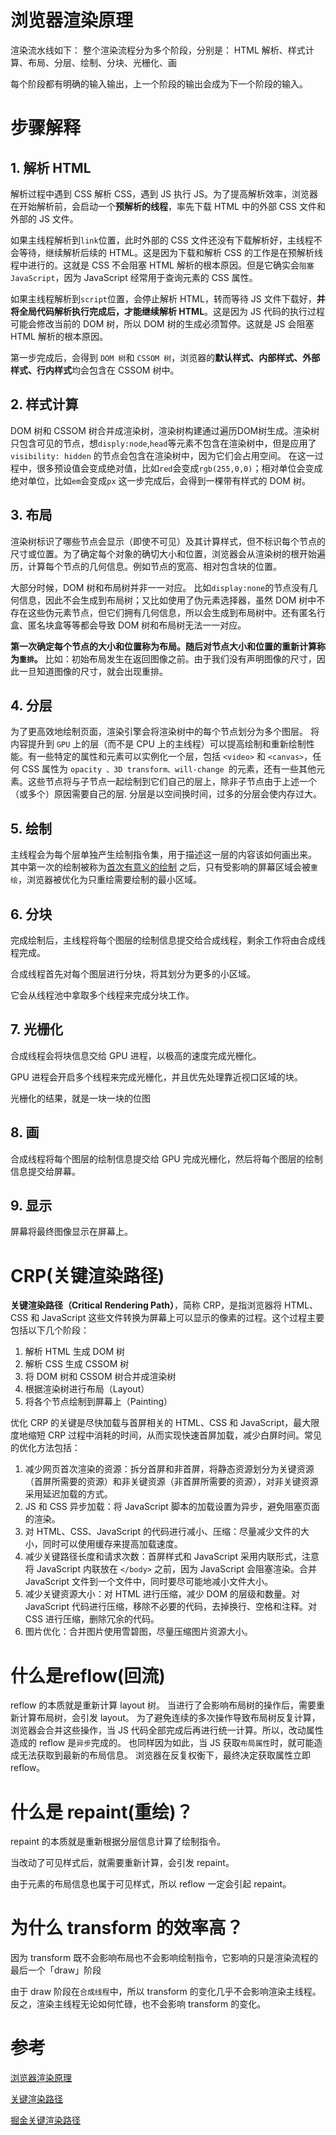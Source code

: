 # 浏览器渲染原理
渲染流水线如下：
<ImageView name='render.png' alt='渲染流水线'/>
整个渲染流程分为多个阶段，分别是： HTML 解析、样式计算、布局、分层、绘制、分块、光栅化、画

每个阶段都有明确的输入输出，上一个阶段的输出会成为下一个阶段的输入。
# 步骤解释

## 1. 解析 HTML
解析过程中遇到 CSS 解析 CSS，遇到 JS 执行 JS。为了提高解析效率，浏览器在开始解析前，会启动一个**预解析的线程**，率先下载 HTML 中的外部 CSS 文件和 外部的 JS 文件。

如果主线程解析到`link`位置，此时外部的 CSS 文件还没有下载解析好，主线程不会等待，继续解析后续的 HTML。这是因为下载和解析 CSS 的工作是在预解析线程中进行的。这就是 CSS 不会阻塞 HTML 解析的根本原因。但是它确实会`阻塞 JavaScript`，因为 JavaScript 经常用于查询元素的 CSS 属性。

如果主线程解析到`script`位置，会停止解析 HTML，转而等待 JS 文件下载好，**并将全局代码解析执行完成后，才能继续解析 HTML**。这是因为 JS 代码的执行过程可能会修改当前的 DOM 树，所以 DOM 树的生成必须暂停。这就是 JS 会阻塞 HTML 解析的根本原因。

第一步完成后，会得到 `DOM 树`和 `CSSOM 树`，浏览器的**默认样式、内部样式、外部样式、行内样式**均会包含在 CSSOM 树中。

## 2. 样式计算
DOM 树和 CSSOM 树合并成渲染树，渲染树构建通过遍历DOM树生成。渲染树只包含可见的节点，想`disply:node`,`head`等元素不包含在渲染树中，但是应用了`visibility: hidden` 的节点会包含在渲染树中，因为它们会占用空间。
在这一过程中，很多预设值会变成绝对值，比如`red`会变成`rgb(255,0,0)`；相对单位会变成绝对单位，比如`em`会变成`px`
这一步完成后，会得到一棵带有样式的 DOM 树。

## 3. 布局
渲染树标识了哪些节点会显示（即使不可见）及其计算样式，但不标识每个节点的尺寸或位置。为了确定每个对象的确切大小和位置，浏览器会从渲染树的根开始遍历，计算每个节点的几何信息。例如节点的宽高、相对包含块的位置。

大部分时候，DOM 树和布局树并非一一对应。
比如`display:none`的节点没有几何信息，因此不会生成到布局树；又比如使用了伪元素选择器，虽然 DOM 树中不存在这些伪元素节点，但它们拥有几何信息，所以会生成到布局树中。还有匿名行盒、匿名块盒等等都会导致 DOM 树和布局树无法一一对应。

**第一次确定每个节点的大小和位置称为布局。随后对节点大小和位置的重新计算称为`重排`。**
比如：初始布局发生在返回图像之前。由于我们没有声明图像的尺寸，因此一旦知道图像的尺寸，就会出现重排。

## 4. 分层
为了更高效地绘制页面，渲染引擎会将渲染树中的每个节点划分为多个图层。
将内容提升到 `GPU` 上的层（而不是 CPU 上的主线程）可以提高绘制和重新绘制性能。有一些特定的属性和元素可以实例化一个层，包括 `<video>` 和 `<canvas>`，任何 CSS 属性为 `opacity 、3D transform、will-change `的元素，还有一些其他元素。这些节点将与子节点一起绘制到它们自己的层上，除非子节点由于上述一个（或多个）原因需要自己的层. 分层是以空间换时间，过多的分层会使内存过大。

## 5. 绘制
主线程会为每个层单独产生绘制指令集，用于描述这一层的内容该如何画出来。
其中第一次的绘制被称为[首次有意义的绘制](https://developer.mozilla.org/zh-CN/docs/Glossary/First_meaningful_paint)
之后，只有受影响的屏幕区域会被`重绘`，浏览器被优化为只重绘需要绘制的最小区域。

## 6. 分块
完成绘制后，主线程将每个图层的绘制信息提交给合成线程，剩余工作将由合成线程完成。

合成线程首先对每个图层进行分块，将其划分为更多的小区域。

它会从线程池中拿取多个线程来完成分块工作。
## 7. 光栅化
合成线程会将块信息交给 GPU 进程，以极高的速度完成光栅化。

GPU 进程会开启多个线程来完成光栅化，并且优先处理靠近视口区域的块。

光栅化的结果，就是一块一块的位图

## 8. 画
合成线程将每个图层的绘制信息提交给 GPU 完成光栅化，然后将每个图层的绘制信息提交给屏幕。

## 9. 显示
屏幕将最终图像显示在屏幕上。
# CRP(关键渲染路径)

**关键渲染路径（Critical Rendering Path）**，简称 CRP，是指浏览器将 HTML、CSS 和 JavaScript 这些文件转换为屏幕上可以显示的像素的过程。这个过程主要包括以下几个阶段：

1. 解析 HTML 生成 DOM 树
2. 解析 CSS 生成 CSSOM 树
3. 将 DOM 树和 CSSOM 树合并成渲染树
4. 根据渲染树进行布局（Layout）
5. 将各个节点绘制到屏幕上（Painting）

优化 CRP 的关键是尽快加载与首屏相关的 HTML、CSS 和 JavaScript，最大限度地缩短 CRP 过程中消耗的时间，从而实现快速首屏加载，减少白屏时间。常见的优化方法包括：
1. 减少网页首次渲染的资源：拆分首屏和非首屏，将静态资源划分为关键资源（首屏所需要的资源）和非关键资源（非首屏所需要的资源），对非关键资源采用延迟加载的方式。
2. JS 和 CSS 异步加载：将 JavaScript 脚本的加载设置为异步，避免阻塞页面的渲染。
3. 对 HTML、CSS、JavaScript 的代码进行减小、压缩：尽量减少文件的大小，同时可以使用缓存来提高加载速度。
4. 减少关键路径长度和请求次数：首屏样式和 JavaScript 采用内联形式，注意将 JavaScript 内联放在 `</body>` 之前，因为 JavaScript 会阻塞渲染。合并 JavaScript 文件到一个文件中，同时要尽可能地减小文件大小。
5. 减少关键资源大小：对 HTML 进行压缩，减少 DOM 的层级和数量。对 JavaScript 代码进行压缩，移除不必要的代码，去掉换行、空格和注释。对 CSS 进行压缩，删除冗余的代码。
6. 图片优化：合并图片使用雪碧图，尽量压缩图片资源大小。


# 什么是reflow(回流)
reflow 的本质就是重新计算 layout 树。
当进行了会影响布局树的操作后，需要重新计算布局树，会引发 layout。
为了避免连续的多次操作导致布局树反复计算，浏览器会合并这些操作，当 JS 代码全部完成后再进行统一计算。所以，改动属性造成的 reflow 是`异步`完成的。
也同样因为如此，当 JS 获取`布局属性`时，就可能造成无法获取到最新的布局信息。
浏览器在反复权衡下，最终决定获取属性立即 reflow。
# 什么是 repaint(重绘)？

repaint 的本质就是重新根据分层信息计算了绘制指令。

当改动了可见样式后，就需要重新计算，会引发 repaint。

由于元素的布局信息也属于可见样式，所以 reflow 一定会引起 repaint。

# 为什么 transform 的效率高？

因为 transform 既不会影响布局也不会影响绘制指令，它影响的只是渲染流程的最后一个「draw」阶段

由于 draw 阶段在`合成线程`中，所以 transform 的变化几乎不会影响渲染主线程。反之，渲染主线程无论如何忙碌，也不会影响 transform 的变化。

# 参考
[浏览器渲染原理](https://developer.mozilla.org/zh-CN/docs/Web/Performance/How_browsers_work)

[关键渲染路径](https://developer.mozilla.org/zh-CN/docs/Web/Performance/Critical_rendering_path)

[掘金关键渲染路径](https://juejin.cn/post/7014365829672206367)